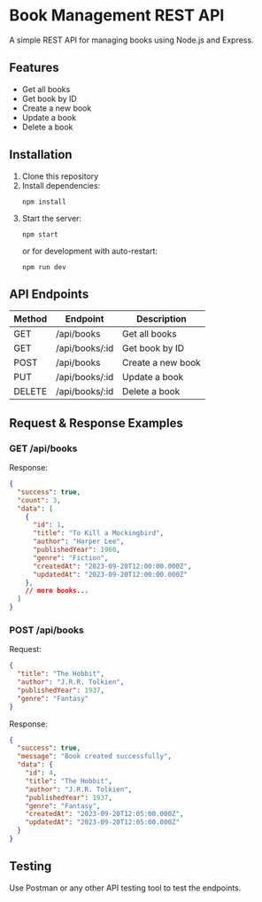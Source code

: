 # Book Management REST API

A simple REST API for managing books using Node.js and Express.

## Features

- Get all books
- Get book by ID
- Create a new book
- Update a book
- Delete a book

## Installation

1. Clone this repository
2. Install dependencies:
   ```
   npm install
   ```
3. Start the server:
   ```
   npm start
   ```
   or for development with auto-restart:
   ```
   npm run dev
   ```

## API Endpoints

| Method | Endpoint | Description |
|--------|----------|-------------|
| GET    | /api/books | Get all books |
| GET    | /api/books/:id | Get book by ID |
| POST   | /api/books | Create a new book |
| PUT    | /api/books/:id | Update a book |
| DELETE | /api/books/:id | Delete a book |

## Request & Response Examples

### GET /api/books

Response:
```json
{
  "success": true,
  "count": 3,
  "data": [
    {
      "id": 1,
      "title": "To Kill a Mockingbird",
      "author": "Harper Lee",
      "publishedYear": 1960,
      "genre": "Fiction",
      "createdAt": "2023-09-20T12:00:00.000Z",
      "updatedAt": "2023-09-20T12:00:00.000Z"
    },
    // more books...
  ]
}
```

### POST /api/books

Request:
```json
{
  "title": "The Hobbit",
  "author": "J.R.R. Tolkien",
  "publishedYear": 1937,
  "genre": "Fantasy"
}
```

Response:
```json
{
  "success": true,
  "message": "Book created successfully",
  "data": {
    "id": 4,
    "title": "The Hobbit",
    "author": "J.R.R. Tolkien",
    "publishedYear": 1937,
    "genre": "Fantasy",
    "createdAt": "2023-09-20T12:05:00.000Z",
    "updatedAt": "2023-09-20T12:05:00.000Z"
  }
}
```

## Testing

Use Postman or any other API testing tool to test the endpoints.